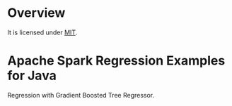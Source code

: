 # Overview
It is licensed under [MIT](https://opensource.org/licenses/MIT).

# Apache Spark Regression Examples for Java

Regression with Gradient Boosted Tree Regressor.